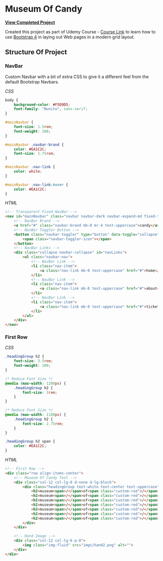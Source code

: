Museum Of Candy
======================
**[View Completed Project](https://coltonehrman.github.io/musuem-of-candy/)**

Created this project as part of Udemy Course - [Course Link](https://www.udemy.com/share/101W9CBUobdVZUQXo=/) to learn how to use [Bootstrap 4](https://getbootstrap.com/) in laying out Web pages in a modern grid layout.

## Structure Of Project
### NavBar

Custom Navbar with a bit of extra CSS to give it a different feel from the default Bootstrap Navbars.

*CSS*
```css
body {
    background-color: #F5D9D5;
    font-family: "Nunito", sans-serif;
}

#mainNavbar {
    font-size: 1.5rem;
    font-weight: 100;
}

#mainNavbar .navbar-brand {
    color: #EA1C2C;
    font-size: 1.75rem;
}

#mainNavbar .nav-link {
    color: white;
}

#mainNavbar .nav-link:hover {
    color: #EA1C2C;
}
```

*HTML*
```html
<!-- Transparent Fixed NavBar -->
<nav id="mainNavbar" class="navbar navbar-dark navbar-expand-md fixed-top bg-transparent py-0">
    <!-- NavBar Brand -->
    <a href="#" class="navbar-brand mb-0 mr-4 text-uppercase">candy</a>
    <!-- NavBar Toggler Button -->
    <button class="navbar-toggler" type="button" data-toggle="collapse" data-target="#navLinks" aria-controls="navLinks" aria-expanded="false" aria-label="Toggle navigation">
        <span class="navbar-toggler-icon"></span>
    </button>
    <!-- NavBar Links -->
    <div class="collapse navbar-collapse" id="navLinks">
        <ul class="navbar-nav">
            <!-- NavBar Link -->
            <li class="nav-item">
                <a class="nav-link mb-0 text-uppercase" href="#">home</a>
            </li>
            <!-- NavBar Link -->
            <li class="nav-item">
                <a class="nav-link mb-0 text-uppercase" href="#">about</a>
            </li>
            <!-- NavBar Link -->
            <li class="nav-item">
                <a class="nav-link mb-0 text-uppercase" href="#">tickets</a>
            </li>
        </ul>
    </div>
</nav>
```

### First Row

*CSS*
```css
.headingGroup h2 {
    font-size: 3.5rem;
    font-weight: 100;
}

/* Reduce Font Size */
@media (max-width: 1200px) {
    .headingGroup h2 {
        font-size: 3rem;
    }
}

/* Reduce Font Size */
@media (max-width: 1100px) {
    .headingGroup h2 {
        font-size: 2.75rem;
    }
}

.headingGroup h2 span {
    color: #EA1C2C;
}
```

*HTML*
```html
<!-- First Row -->
<div class="row align-items-center">
    <!-- Museum Of Candy Text -->
    <div class="col-12 col-lg-6 d-none d-lg-block">
        <div class="headingGroup text-white text-center text-uppercase">
            <h2>museum<span>/</span>of<span class="custom-red">/</span>candy</h2>
            <h2>museum<span>/</span>of<span class="custom-red">/</span>candy</h2>
            <h2>museum<span>/</span>of<span class="custom-red">/</span>candy</h2>
            <h2>museum<span>/</span>of<span class="custom-red">/</span>candy</h2>
            <h2>museum<span>/</span>of<span class="custom-red">/</span>candy</h2>
            <h2>museum<span>/</span>of<span class="custom-red">/</span>candy</h2>
            <h2>museum<span>/</span>of<span class="custom-red">/</span>candy</h2>
        </div>
    </div>

    <!-- Hand Image -->
    <div class="col-12 col-lg-6 p-0">
        <img class="img-fluid" src="imgs/hand2.png" alt="">
    </div>
</div>
```